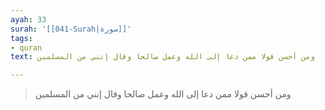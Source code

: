 ```yaml
---
ayah: 33
surah: '[[041-Surah|سورة]]'
tags:
- quran
text: ومن أحسن قولا ممن دعا إلى الله وعمل صالحا وقال إنني من المسلمين

---
```

> ومن أحسن قولا ممن دعا إلى الله وعمل صالحا وقال إنني من المسلمين
